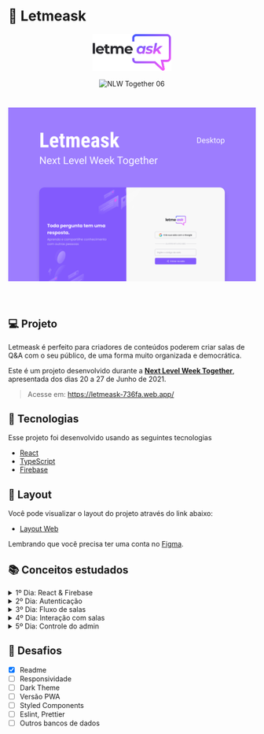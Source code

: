 # 🤔 Letmeask

<p align="center">
  <img alt="Letmeask" src=".github/logo.svg" width="160px">
</p>

<p align="center">
  <img src="https://img.shields.io/static/v1?label=NLW&message=06&color=8257E5&labelColor=000000" alt="NLW Together 06" />
</p>

<h1 align="center">
    <img alt="Letmeask" src=".github/cover.svg" />
</h1>

<br>

## 💻 Projeto

Letmeask é perfeito para criadores de conteúdos poderem criar salas de Q&A com o seu público, de uma forma muito organizada e democrática.

Este é um projeto desenvolvido durante a **[Next Level Week Together](https://nextlevelweek.com/)**, apresentada dos dias 20 a 27 de Junho de 2021.

> Acesse em: https://letmeask-736fa.web.app/

## 🧪 Tecnologias

Esse projeto foi desenvolvido usando as seguintes tecnologias

- [React](https://reactjs.org)
- [TypeScript](https://www.typescriptlang.org/)
- [Firebase](https://firebase.google.com/)

## 🔖 Layout

Você pode visualizar o layout do projeto através do link abaixo:

- [Layout Web](https://www.figma.com/file/u0BQK8rCf2KgzcukdRRCWh/Letmeask/duplicate)

Lembrando que você precisa ter uma conta no [Figma](http://figma.com/).

## 📚 Conceitos estudados

<details>
<summary>1º Dia: React & Firebase</summary>
<li> Ambiente de desenvolvimento </li>
<li> Fluxo de um spa </li>
<li> Iniciando com React </li>
<li> Conceitos do React </li>
<li> Criando projeto Firebase </li>
<li> Conectando Firabase no React </li>
<li> Variáveis ambiente Firabase no React </li>
</details>

<details>
<summary>2º Dia: Autenticação</summary>
<li> Tela de autenticação </li>
<li> Tela de criação de sala </li>
<li> Roteamento e navegação </li>
<li> Autenticação com Firebase </li>
<li> Contextos no React </li>
<li> Contexto de autenticação </li>
<li> Recuperar o estado de autenticação </li>
<li> Criando hook de autenticação </li>
</details>

<details>
<summary>3º Dia: Fluxo de salas</summary>
<li> Criação de sala </li>
<li> Entrando na sala </li>
<li> Estipulando autorização </li>
<li> Página de sala (HTML + CSS) </li>
<li> Criando nova pergunta  </li>
<li> Consumindo perguntas do Firebase </li>
<li> "Ouvindo" novas perguntas </li>

</details>

<details>
<summary>4º Dia: Interação com salas</summary>
<li> Estrutura das perguntas (HTML + CSS) </li>
<li> Criando hook </li>
<li> Página de sala (admin) </li>
<li> Funcionalidade de like  </li>
<li> Remoção de pergunta </li>
<li> Encerrar sala </li>
</details>

<details>
<summary>5º Dia: Controle do admin</summary>
<li> HTML e CSS de destaque e respondida </li>
<li> Dar destaque na pergunta </li>
<li> Marcar como respondida </li>
<li> Hospedando projeto </li>
</details>

## 🧠 Desafios

- [x] Readme
- [ ] Responsividade
- [ ] Dark Theme
- [ ] Versão PWA
- [ ] Styled Components
- [ ] Eslint, Prettier
- [ ] Outros bancos de dados
